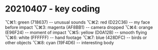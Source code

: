 # 20210407 - key coding

⌥⌘1: green (718637) -- unusual sounds
⌥⌘2: red (D22C36) -- my face before impact
⌥⌘3: magenta (AF8BB1) -- camera dropped
⌥⌘4: orange (E96F24) -- moment of impact
⌥⌘5: yellow (D0A12B) -- smooth flying
⌥⌘6: white (FFFFFF) -- hand footage
⌥⌘7: blue (428DFC) -- birds or other objects
⌥⌘8: cyan (19F4D6) -- interesting body 